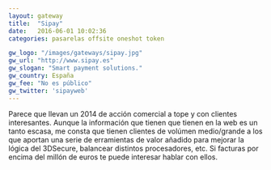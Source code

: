 ```yaml
---
layout: gateway
title:  "Sipay"
date:   2016-06-01 10:02:36
categories: pasarelas offsite oneshot token

gw_logo: "/images/gateways/sipay.jpg"
gw_url: "http://www.sipay.es"
gw_slogan: "Smart payment solutions."
gw_country: España
gw_fee: "No es público"
gw_twitter: 'sipayweb'
---
```


Parece que llevan un 2014 de acción comercial a tope y con clientes interesantes. Aunque la información que tienen que tienen en la web es un tanto escasa, me consta que tienen clientes de volúmen medio/grande a los que aportan una serie de erramientas de valor añadido para mejorar la lógica del 3DSecure, balancear distintos procesadores, etc. Si facturas por encima del millón de euros te puede interesar hablar con ellos.
